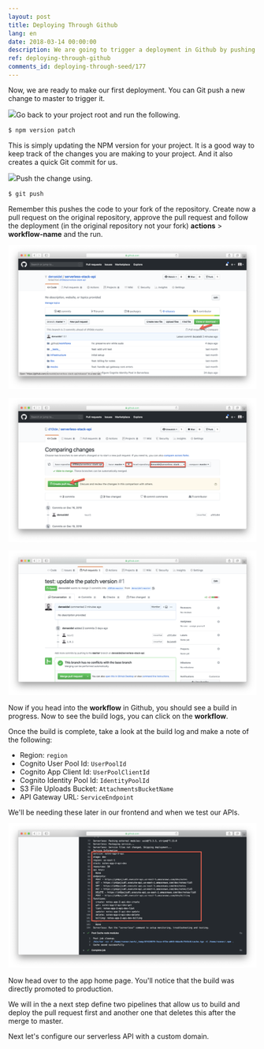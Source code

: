 ```yaml
---
layout: post
title: Deploying Through Github
lang: en
date: 2018-03-14 00:00:00
description: We are going to trigger a deployment in Github by pushing a commit to our Serverless project in Git. In the AWS console you can view the build logs and look at the CloudFormation output.
ref: deploying-through-github
comments_id: deploying-through-seed/177
---
```


Now, we are ready to make our first deployment. You can Git push a new change to master to trigger it.

<img class="code-marker" src="/assets/s.png" />Go back to your project root and run the following.

```bash
$ npm version patch
```

This is simply updating the NPM version for your project. It is a good way to keep track of the changes you are making to your project. And it also creates a quick Git commit for us.

<img class="code-marker" src="/assets/s.png" />Push the change using.

```bash
$ git push
```

Remember this pushes the code to your fork of the repository. Create now a pull request on the original repository, approve the pull request and follow the deployment (in the original repository not your fork) **actions** > **workflow-name** and the run.

![Create pull request screenshot](/assets/part2/create-pull-request.png)

![Create pull request compare changes screenshot](/assets/part2/create-pull-request-2.png)

![Merge pull request screenshot](/assets/part2/merge-pull-request.png)

Now if you head into the **workflow** in Github, you should see a build in progress. Now to see the build logs, you can click on the **workflow**.

Once the build is complete, take a look at the build log and make a note of the following:

- Region: `region`
- Cognito User Pool Id: `UserPoolId`
- Cognito App Client Id: `UserPoolClientId`
- Cognito Identity Pool Id: `IdentityPoolId`
- S3 File Uploads Bucket: `AttachmentsBucketName`
- API Gateway URL: `ServiceEndpoint`

We'll be needing these later in our frontend and when we test our APIs.

![Dev build stack output screenshot](/assets/part2/dev-build-stack-output.png)

Now head over to the app home page. You'll notice that the build was directly promoted to production.

We will in the a next step define two pipelines that allow us to build and deploy the pull request first and another one that deletes this after the merge to master.

Next let's configure our serverless API with a custom domain.
